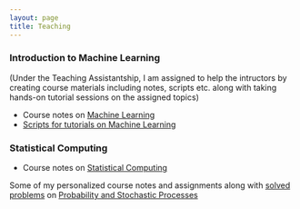 ```yaml
---
layout: page
title: Teaching
---
```


### Introduction to Machine Learning
(Under the Teaching Assistantship, I am assigned to help the intructors by creating course materials including notes, scripts etc. along with taking hands-on tutorial sessions on the assigned topics)
* Course notes on [Machine Learning]()
* [Scripts for tutorials on Machine Learning]()

### Statistical Computing
* Course notes on [Statistical Computing]() 

Some of my personalized course notes and assignments along with [solved problems](https://github.com/ankitbit/Probability_and_Stochastic_Processes) on [Probability and Stochastic Processes](https://github.com/ankitbit/Probability_and_Stochastic_Processes) 
